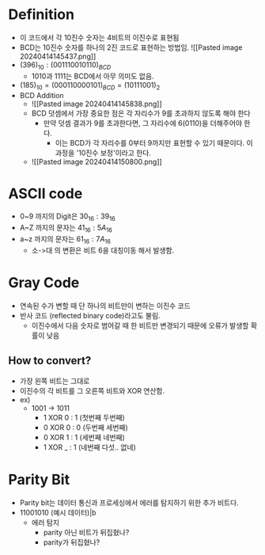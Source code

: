 # Definition
- 이 코드에서 각 10진수 숫자는 4비트의 이진수로 표현됨
- BCD는 10진수 숫자를 하나의 2진 코드로 표현하는 방법임.
![[Pasted image 20240414145437.png]]
- $(396)_{10}: (0011 1001 0110)_{BCD}$
	- 1010과 1111는 BCD에서 아무 의미도 없음.
- $(185)_{10} = (0001 1000 0101)_{BCD} = (10111001)_{2}$
- BCD Addition
	- ![[Pasted image 20240414145838.png]]
	- BCD 덧셈에서 가장 중요한 점은 각 자리수가 9를 초과하지 않도록 해야 한다
		-  만약 덧셈 결과가 9를 초과한다면, 그 자리수에 6(0110)을 더해주어야 한다. 
			- 이는 BCD가 각 자리수를 0부터 9까지만 표현할 수 있기 때문이다. 이 과정을 '10진수 보정'이라고 한다.
	- ![[Pasted image 20240414150800.png]]
# ASCII code
- 0~9 까지의 Digit은 $30_{16} : 39_{16}$
- A~Z 까지의 문자는 $41_{16} : 5A_{16}$
- a~z 까지의 문자는 $61_{16} : 7A_{16}$
	- 소->대 의 변환은 비트 6을 대칭이동 해서 발생함.

# Gray Code
- 연속된 수가 변할 때 단 하나의 비트만이 변하는 이진수 코드
- 반사 코드 (reflected binary code)라고도 불림.
	- 이진수에서 다음 숫자로 범어갈 때 한 비트만 변경되기 때문에 오류가 발생할 확률이 낮음
## How to convert?
- 가장 왼쪽 비트는 그대로
- 이진수의 각 비트를 그 오른쪽 비트와 XOR 연산함.
- ex)
	- 1001 -> 1011
		- 1 XOR 0 : 1 (첫번째 두번째)
		- 0 XOR 0 : 0 (두번째 세번째)
		- 0 XOR 1 : 1 (세번째 네번째)
		-  1 XOR _ : 1 (네번째 다섯.. 없네)

# Parity Bit
- Parity bit는 데이터 통신과 프로세싱에서 에러를 탐지하기 위한 추가 비트다.
- 11001010 (예시 데이터)|b
	- 에러 탐지
		- parity 아닌 비트가 뒤집혔나?
		- parity가 뒤집혔나?